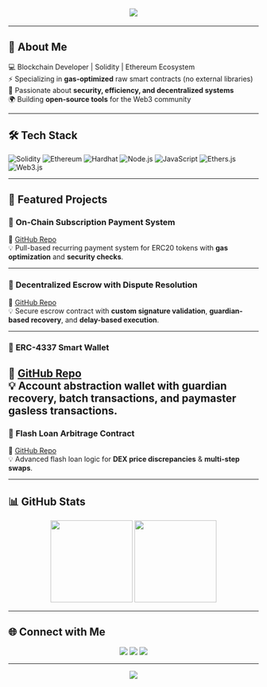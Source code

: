 <!-- Typing animation -->
<h1 align="center">
  <img src="https://readme-typing-svg.herokuapp.com?font=Orbitron&color=00F7FF&size=35&center=true&vCenter=true&width=500&height=70&lines=Hey%2C+I'm+Arya+Singh+👋;Blockchain+%26+Smart+Contract+Developer;DeFi+%7C+NFTs+%7C+Web3;Gas-Optimized+Raw+Solidity+Contracts" />
</h1>

---

## 🚀 About Me
💻 Blockchain Developer | Solidity | Ethereum Ecosystem  
⚡ Specializing in **gas-optimized** raw smart contracts (no external libraries)  
🔐 Passionate about **security, efficiency, and decentralized systems**  
🌍 Building **open-source tools** for the Web3 community  

---

## 🛠 Tech Stack
![Solidity](https://img.shields.io/badge/Solidity-363636?style=for-the-badge&logo=solidity&logoColor=white)
![Ethereum](https://img.shields.io/badge/Ethereum-3C3C3D?style=for-the-badge&logo=ethereum&logoColor=white)
![Hardhat](https://img.shields.io/badge/Hardhat-FCC624?style=for-the-badge&logo=hardhat&logoColor=black)
![Node.js](https://img.shields.io/badge/Node.js-339933?style=for-the-badge&logo=nodedotjs&logoColor=white)
![JavaScript](https://img.shields.io/badge/JavaScript-323330?style=for-the-badge&logo=javascript&logoColor=F7DF1E)
![Ethers.js](https://img.shields.io/badge/Ethers.js-253A5F?style=for-the-badge&logo=ethereum&logoColor=white)
![Web3.js](https://img.shields.io/badge/Web3.js-F16822?style=for-the-badge&logo=web3dotjs&logoColor=white)

---

## 📌 Featured Projects

### 🔹 **On-Chain Subscription Payment System**
🔗 [GitHub Repo](https://github.com/AryaSingh22/On-Chain-Subscription-Payment-System)  
💡 Pull-based recurring payment system for ERC20 tokens with **gas optimization** and **security checks**. 

---

### 🔹 **Decentralized Escrow with Dispute Resolution**
🔗 [GitHub Repo](https://github.com/AryaSingh22/Decentralized-Escrow)  
💡 Secure escrow contract with **custom signature validation**, **guardian-based recovery**, and **delay-based execution**. 

---

### 🔹 **ERC-4337 Smart Wallet**
🔗 [GitHub Repo](https://github.com/AryaSingh22/ERC4337-SmartWallet)  
💡 Account abstraction wallet with **guardian recovery**, **batch transactions**, and **paymaster gasless transactions**.  
---

### 🔹 **Flash Loan Arbitrage Contract**
🔗 [GitHub Repo](https://github.com/AryaSingh22/Flash-Loan-Arbitrage)  
💡 Advanced flash loan logic for **DEX price discrepancies** & **multi-step swaps**. 

---

## 📊 GitHub Stats
<p align="center">
  <img src="https://github-readme-stats.vercel.app/api?username=AryaSingh22&show_icons=true&theme=tokyonight" height="165">
  <img src="https://github-readme-streak-stats.herokuapp.com?user=AryaSingh22&theme=tokyonight" height="165">
</p>

---

## 🌐 Connect with Me
<p align="center">
  <a href="https://linkedin.com/in/arya-singh-22"><img src="https://img.shields.io/badge/LinkedIn-0A66C2?style=for-the-badge&logo=linkedin&logoColor=white"/></a>
  <a href="mailto:aryasingh.dev@gmail.com"><img src="https://img.shields.io/badge/Email-D14836?style=for-the-badge&logo=gmail&logoColor=white"/></a>
  <a href="https://github.com/AryaSingh22"><img src="https://img.shields.io/badge/GitHub-181717?style=for-the-badge&logo=github&logoColor=white"/></a>
</p>

---

<p align="center">
  <img src="https://komarev.com/ghpvc/?username=AryaSingh22&style=for-the-badge&color=00F7FF" />
</p>

